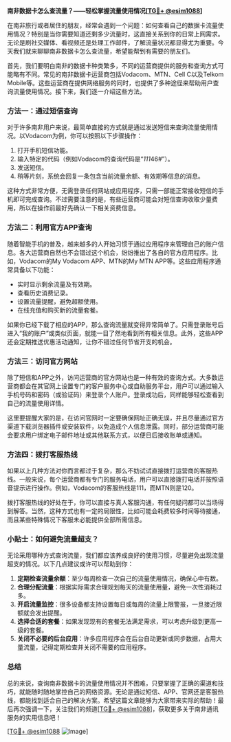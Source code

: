 **南非数据卡怎么查流量？——轻松掌握流量使用情况[[TG💪+ @esim1088](https://t.me/s/esim1088)]**

在南非旅行或者居住的朋友，经常会遇到一个问题：如何查看自己的数据卡流量使用情况？特别是当你需要知道还剩多少流量时，这直接关系到你的日常上网需求。无论是刷社交媒体、看视频还是处理工作邮件，了解流量状况都显得尤为重要。今天我们就来聊聊南非数据卡怎么查流量，希望能帮到有需要的朋友们。

首先，我们要明白南非的数据卡种类繁多，不同的运营商提供的服务和查询方式可能略有不同。常见的南非数据卡运营商包括Vodacom、MTN、Cell C以及Telkom Mobile等。这些运营商在提供网络服务的同时，也提供了多种途径来帮助用户查询流量使用情况。接下来，我们逐一介绍这些方法。

### 方法一：通过短信查询

对于许多南非用户来说，最简单直接的方式就是通过发送短信来查询流量使用情况。以Vodacom为例，你可以按照以下步骤操作：

1. 打开手机短信功能。
2. 输入特定的代码（例如Vodacom的查询代码是“*111*46#”）。
3. 发送短信。
4. 稍等片刻，系统会回复一条包含当前流量余额、有效期等信息的消息。

这种方式非常方便，无需登录任何网站或应用程序，只需一部能正常接收短信的手机即可完成查询。不过需要注意的是，有些运营商可能会对短信查询收取少量费用，所以在操作前最好先确认一下相关资费信息。

### 方法二：利用官方APP查询

随着智能手机的普及，越来越多的人开始习惯于通过应用程序来管理自己的账户信息。各大运营商自然也不会错过这个机会，纷纷推出了各自的官方应用程序。比如，Vodacom的My Vodacom APP、MTN的My MTN APP等。这些应用程序通常具备以下功能：

- 实时显示剩余流量及有效期。
- 查看历史消费记录。
- 设置流量提醒，避免超额使用。
- 在线充值和购买新的流量套餐。

如果你已经下载了相应的APP，那么查询流量就变得异常简单了。只需登录账号后进入“我的账户”或类似页面，就能一目了然地看到所有相关信息。此外，这些APP还会定期推送优惠活动通知，让你不错过任何节省开支的机会。

### 方法三：访问官方网站

除了短信和APP之外，访问运营商的官方网站也是一种有效的查询方式。大多数运营商都会在其官网上设置专门的客户服务中心或自助服务平台，用户可以通过输入手机号码和密码（或验证码）来登录个人账户。登录成功后，同样能够轻松查看到自己的流量使用详情。

这里要提醒大家的是，在访问官网时一定要确保网址正确无误，并且尽量通过官方渠道下载浏览器插件或安装软件，以免造成个人信息泄露。同时，部分运营商可能会要求用户绑定电子邮件地址或其他联系方式，以便日后接收账单或通知。

### 方法四：拨打客服热线

如果以上几种方法对你而言都过于复杂，那么不妨试试直接拨打运营商的客服热线。一般来说，每个运营商都有专门的服务电话，用户可以直接拨打电话并按照语音提示进行操作。例如，Vodacom的客服热线是111，而MTN则是120。

拨打客服热线的好处在于，你可以直接与真人客服沟通，有任何疑问都可以当场得到解答。当然，这种方式也有一定的局限性，比如可能会耗费较多时间等待接通，而且某些特殊情况下客服未必能提供全部所需信息。

### 小贴士：如何避免流量超支？

无论采用哪种方式查询流量，我们都应该养成良好的使用习惯，尽量避免出现流量超支的情况。以下几点建议或许可以帮助到你：

1. **定期检查流量余额**：至少每周检查一次自己的流量使用情况，确保心中有数。
2. **合理分配流量**：根据实际需求合理规划每天的流量使用量，避免一次性消耗过多。
3. **开启流量监控**：很多设备都支持设置每日或每周的流量上限警报，一旦接近限额就会发出提醒。
4. **选择合适的套餐**：如果发现现有的套餐无法满足需求，可以考虑升级到更高一级的套餐。
5. **关闭不必要的后台应用**：许多应用程序会在后台自动更新或同步数据，占用大量流量，记得定期检查并关闭不需要的应用程序。

### 总结

总的来说，查询南非数据卡的流量使用情况并不困难，只要掌握了正确的渠道和技巧，就能随时随地掌控自己的网络资源。无论是通过短信、APP、官网还是客服热线，都能找到适合自己的解决方案。希望这篇文章能够为大家带来实际的帮助！最后再次强调一下，关注我们的频道[[TG💪+ @esim1088](https://t.me/s/esim1088)]，获取更多关于南非通讯服务的实用信息吧！

[[TG💪+ @esim1088](https://t.me/s/esim1088) ![Image](https://i.postimg.cc/4NQfJmqS/Snipaste-2025-05-13-00-14-12.png)]